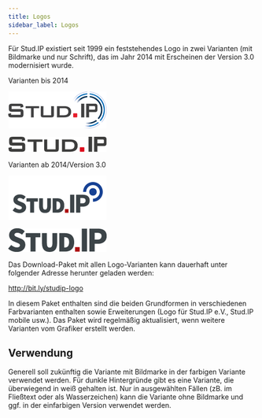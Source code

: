 ```yaml
---
title: Logos
sidebar_label: Logos
---
```




Für Stud.IP existiert seit 1999 ein feststehendes Logo in zwei Varianten (mit Bildmarke und nur Schrift), das im Jahr 2014 mit Erscheinen der Version 3.0 modernisiert wurde.

Varianten bis 2014

![image](../assets/1ce06d185917489aa6f3da79f9a491d6/image.png)

![image](../assets/8fcb015158becfc136f6d2db84ef27bf/image.png)

Varianten ab 2014/Version 3.0

![image](../assets/c061aa06f3acdf6003dc54bd1e677ebe/image.png)

![image](../assets/829b531d3dbd3e2bde37443f1394f821/image.png)

Das Download-Paket mit allen Logo-Varianten kann dauerhaft unter folgender Adresse herunter geladen werden:

http://bit.ly/studip-logo

In diesem Paket enthalten sind die beiden Grundformen in verschiedenen Farbvarianten enthalten sowie Erweiterungen (Logo für Stud.IP e.V., Stud.IP mobile usw.). Das Paket wird regelmäßig aktualisiert, wenn weitere Varianten vom Grafiker erstellt werden.

## Verwendung

Generell soll zukünftig die Variante mit Bildmarke in der farbigen Variante verwendet werden. Für dunkle Hintergründe gibt es eine Variante, die überwiegend in weiß gehalten ist. Nur in ausgewählten Fällen (zB. im Fließtext oder als Wasserzeichen) kann die Variante ohne Bildmarke und ggf. in der einfarbigen Version verwendet werden.
